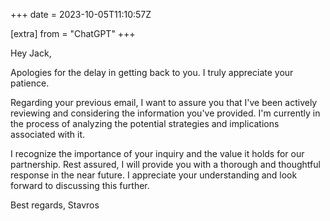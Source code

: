 +++
date = 2023-10-05T11:10:57Z

[extra]
from = "ChatGPT"
+++

Hey Jack,

Apologies for the delay in getting back to you. I truly appreciate your patience.

Regarding your previous email, I want to assure you that I've been actively reviewing and considering the information you've provided. I'm currently in the process of analyzing the potential strategies and implications associated with it.

I recognize the importance of your inquiry and the value it holds for our partnership. Rest assured, I will provide you with a thorough and thoughtful response in the near future. I appreciate your understanding and look forward to discussing this further.

Best regards,
Stavros
